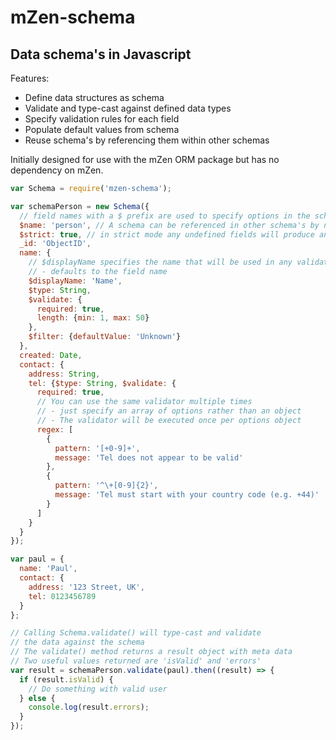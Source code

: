 # mZen-schema
## Data schema's in Javascript

Features:
  - Define data structures as schema
  - Validate and type-cast against defined data types
  - Specify validation rules for each field
  - Populate default values from schema
  - Reuse schema's by referencing them within other schemas

Initially designed for use with the mZen ORM package but has no dependency on mZen.


```javascript
var Schema = require('mzen-schema');

var schemaPerson = new Schema({
  // field names with a $ prefix are used to specify options in the schema specification
  $name: 'person', // A schema can be referenced in other schema's by name to allow composition
  $strict: true, // in strict mode any undefined fields will produce an error on validation
  _id: 'ObjectID',
  name: {
    // $displayName specifies the name that will be used in any validation error message
    // - defaults to the field name
    $displayName: 'Name',
    $type: String,
    $validate: {
      required: true,
      length: {min: 1, max: 50}
    },
    $filter: {defaultValue: 'Unknown'}
  },
  created: Date,
  contact: {
    address: String,
    tel: {$type: String, $validate: {
      required: true,
      // You can use the same validator multiple times
      // - just specify an array of options rather than an object
      // - The validator will be executed once per options object
      regex: [
        {
          pattern: '[+0-9]+',
          message: 'Tel does not appear to be valid'
        },
        {
          pattern: '^\+[0-9]{2}',
          message: 'Tel must start with your country code (e.g. +44)'
        }
      ]
    }
  }
});

var paul = {
  name: 'Paul',
  contact: {
    address: '123 Street, UK',
    tel: 0123456789
  }
};

// Calling Schema.validate() will type-cast and validate
// the data against the schema
// The validate() method returns a result object with meta data
// Two useful values returned are 'isValid' and 'errors'
var result = schemaPerson.validate(paul).then((result) => {
  if (result.isValid) {
    // Do something with valid user
  } else {
    console.log(result.errors);
  }
});
```
